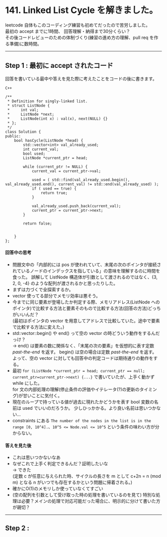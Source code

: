 # 141. Linked List Cycle を解きました。  

leetcode 自体もこのコーディング練習も初めてだったので苦労しました。  
最初の accept までに1時間、 回答理解・納得まで30分くらい？  
その後コードレビューのための体制づくり(練習の進め方の理解、pull req を作る準備)に数時間。

---
## Step 1 : 最初に accept されたコード 
回答を書いている最中や答えを見た際に考えたことをコードの後に書きます。

```
C++

/**
 * Definition for singly-linked list.
 * struct ListNode {
 *     int val;
 *     ListNode *next;
 *     ListNode(int x) : val(x), next(NULL) {}
 * };
 */
class Solution {
public:
    bool hasCycle(ListNode *head) {
        std::vector<int> val_already_used;
        int current_val;
        bool used;
        ListNode *current_ptr = head;

        while (current_ptr != NULL) {
            current_val = current_ptr->val;

            used = ( std::find(val_already_used.begin(), val_already_used.end(), current_val) != std::end(val_already_used) );
            if ( used == true) {
                return true;
            }

            val_already_used.push_back(current_val);
            current_ptr = current_ptr->next;
        }

        return false;

        
    }
};
```

#### 回答中の思考
- 問題文中の「内部的には pos が使われていて、末尾の次のポインタが接続されているノードのインデックスを指している」の意味を理解するのに時間を食った。
誤解して ListNode 構造体が引数として渡されるのではなく、{3, 2, 0, -4} のような配列が渡されるかと思ったりした。  
- まずは力づくで全探索するか。  
- vector 使ってる部分でメモリ効率は悪そう。  
- 今までに同じ要素が登場したか判定する際、メモリアドレス(ListNode へのポインタ)で比較する方法と要素そのもので比較する方法(回答の方法)どっちがいいんだ？  
  (最初はポインタの vector を用意してアドレスで比較していた。途中で要素で比較する方法に変えた。)
- std::vector::begin() や end() って空の vector の時どういう動作をするんだっけ？  
  → end() は要素の数に関係なく、「末尾の次の要素」を仮想的に表す定数 _past-the-end_ を返す。
    begin() は空の場合は定数 _past-the-end_ を返す。  
    よって、空の vector に対しても回答中の判定コードは期待通りの動作をする。
- 最初 `for (ListNode *current_ptr = head; current_ptr == null; current_ptr=current_ptr->next) {...}` で書いていたが、上手く動かず while にした。  
  for 文の内部処理の理解(停止条件の評価やイテレータ(?)の更新のタイミング)が甘いことに気付く。
- 現在のループで持っている値が過去に現れたかどうかを表す bool 変数の名前は used でいいのだろうか。
  少しひっかかる。より良い名前は思いつかない...
- constraints にある `The number of the nodes in the list is in the range [0, 10^4].`、`10^5 <= Node.val <= 10^5` という条件の味わい方が分からない。

#### 答えを見た後
- これは思いつかないなあ
- なぜこれで上手く判定できるんだ？証明したいな  
  → できた  
    (定数 c が任意に与えられた時、サイクルの長さを m として c+2n = n (mod m) となる n がいつでも存在するかという問題に帰着される。)
- 確かにO(1)のメモリしか使っていなくてすごい
- (空の配列を引数として受け取った時の処理を書いているのを見て) 特別な処理は必要？メインの処理で対応可能だった場合に、明示的に分けて書いた方が親切？


---

## Step 2 : 

